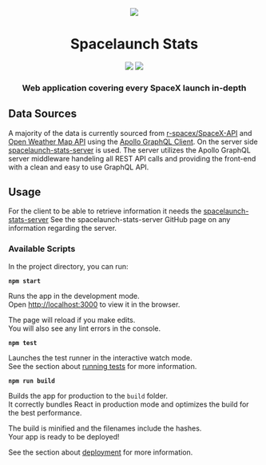 <p align="center"><img src="https://spacenews.com/wp-content/uploads/2018/02/20180206004RP-879x485.jpeg"></p>

<h1 align="center">Spacelaunch Stats</h1>

<p align="center">
<a href="https://github.com/vaneker/spacelaunch-stats-client/releases"><img src="https://img.shields.io/badge/version-0.1.0-brightgreen.svg"></a>
<a href="https://github.com/vaneker/spacelaunch-stats-client/blob/master/LICENSE"><img src="https://img.shields.io/badge/license-MIT-red.svg"></a>

</p>

<h3 align="center">Web application covering every SpaceX launch in-depth</h3>

## Data Sources

A majority of the data is currently sourced from [r-spacex/SpaceX-API](https://github.com/r-spacex/SpaceX-API) and [Open Weather Map API](https://openweathermap.org) using the [Apollo GraphQL Client](https://www.apollographql.com/). On the server side [spacelaunch-stats-server](https://github.com/vaneker/spacelaunch-stats-server) is used. The server utilizes the Apollo GraphQL server middleware handeling all REST API calls and providing the front-end with a clean and easy to use GraphQL API.

## Usage

For the client to be able to retrieve information it needs the [spacelaunch-stats-server](https://github.com/vaneker/spacelaunch-stats-server) See the spacelaunch-stats-server GitHub page on any information regarding the server.

### Available Scripts

In the project directory, you can run:

**`npm start`**

Runs the app in the development mode.<br>
Open [http://localhost:3000](http://localhost:3000) to view it in the browser.

The page will reload if you make edits.<br>
You will also see any lint errors in the console.

**`npm test`**

Launches the test runner in the interactive watch mode.<br>
See the section about [running tests](https://facebook.github.io/create-react-app/docs/running-tests) for more information.

**`npm run build`**

Builds the app for production to the `build` folder.<br>
It correctly bundles React in production mode and optimizes the build for the best performance.

The build is minified and the filenames include the hashes.<br>
Your app is ready to be deployed!

See the section about [deployment](https://facebook.github.io/create-react-app/docs/deployment) for more information.
